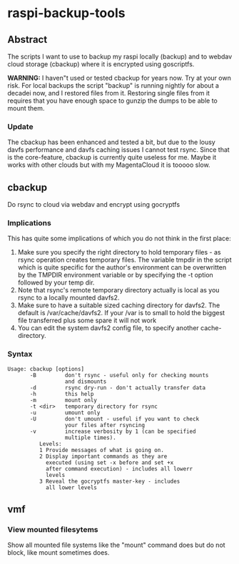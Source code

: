 # raspi-backup-tools
## Abstract
The scripts I want to use to backup my raspi locally (backup) and to webdav cloud storage (cbackup) where it is encrypted using goscriptfs.

**WARNING:**
I haven"t used or tested cbackup for years now. Try at your own risk. For local backups the script "backup" is running 
nightly for about a decadei now, and I restored files from it. Restoring single files from it requires that you have enough space to gunzip the dumps to be able to mount them.

### Update
The cbackup has been enhanced
and tested a bit, but due to
the lousy davfs performance
and davfs caching issues I
cannot test rsync. Since that
is the core-feature, cbackup 
is currently quite useless for
me. Maybe it works with other
clouds but with my 
MagentaCloud it is tooooo slow.

## cbackup
Do rsync to cloud via webdav and encrypt using gocryptfs

### Implications
This has quite some implications of which you do not
think in the first place:
1. Make sure you specify the right directory to hold temporary files - as rsync operation creates temporary files. The variable tmpdir in the script which is quite specific for the author's environment can be overwritten by the TMPDIR environment variable or by specifying the -t option followed by your temp dir.
1. Note that rsync's remote temporary directory actually is local as you rsync to a locally mounted davfs2.
1. Make sure to have a suitable sized caching directory for davfs2. The default is /var/cache/davfs2. If your /var is to small to hold the biggest file transferred plus some spare it will not work
1. You can edit the system davfs2 config file, to specify another cache-directory.

### Syntax
```
Usage: cbackup [options]
       -B         don't rsync - useful only for checking mounts
                  and dismounts
       -d         rsync dry-run - don't actually transfer data
       -h         this help
       -m         mount only
       -t <dir>   temporary directory for rsync
       -u         umount only
       -U         don't umount - useful if you want to check
                  your files after rsyncing
       -v         increase verbosity by 1 (can be specified 
                  multiple times).
		  Levels:
		  1 Provide messages of what is going on. 
		  2 Display important commands as they are 
		    executed (using set -x before and set +x 
		    after command execution) - includes all lowerr
		    levels
		  3 Reveal the gocryptfs master-key - includes
		    all lower levels
```

## vmf
### View mounted filesytems
Show all mounted file systems
like the "mount" command does
but do not block, like mount
sometimes does.
